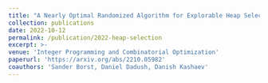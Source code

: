 ```yaml
---
title: "A Nearly Optimal Randomized Algorithm for Explorable Heap Selection"
collection: publications
date: 2022-10-12
permalink: /publication/2022-heap-selection
excerpt: >-
venue: 'Integer Programming and Combinatorial Optimization'
paperurl: 'https://arxiv.org/abs/2210.05982'
coauthors: 'Sander Borst, Daniel Dadush, Danish Kashaev'
---
```

